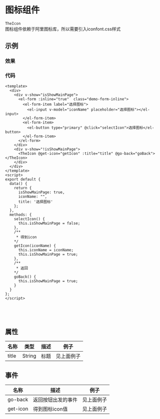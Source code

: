 # 图标组件
`TheIcon`   
图标组件依赖于阿里图标库，所以需要引入iconfont.css样式

## 示例  
### 效果  

<Demo>
  <TheIconDemo/>
</Demo>

### 代码  
```vue
<template>
  <div>
    <div v-show="isShowMainPage">
      <el-form :inline="true"  class="demo-form-inline">
        <el-form-item label="选择图标">
          <el-input v-model="iconName" placeholder="选择图标"></el-input>
        </el-form-item>
        <el-form-item>
          <el-button type="primary" @click="selectIcon">选择图标</el-button>
        </el-form-item>
      </el-form>
    </div>
    <div v-show="!isShowMainPage">
      <TheIcon @get-icon="getIcon" :title="title" @go-back="goBack"></TheIcon>
    </div>
  </div>
</template>
<script>
export default {
  data() {
    return {
      isShowMainPage: true,
      iconName: "",
      title: '选择图标'
    };
  },
  methods: {
    selectIcon() {
      this.isShowMainPage = false;
    },
    /**  
     * 得到icon
    */
    getIcon(iconName) {
      this.iconName = iconName;
      this.isShowMainPage = true;
    },
    /** 
     * 返回
    */
    goBack() {
      this.isShowMainPage = true;
    }
  }
};
</script>





```

## 属性  
| 名称 | 类型 | 描述 | 例子 |  
| ---- | ---- | ---- | ---- |
| title | String | 标题 |见上面例子 |
## 事件
| 名称 | 描述 | 例子 |  
| ---- | ---- | ---- |
| go-back | 返回按钮出发的事件 |见上面例子 |
| get-icon | 得到图标icon值 |见上面例子 |
<Comment />